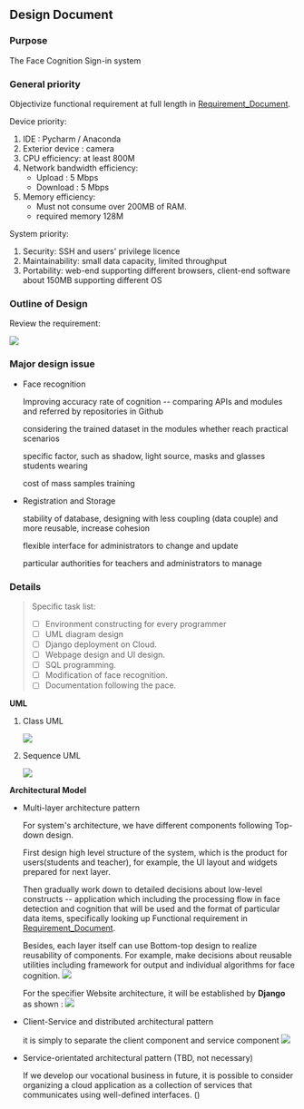 ## Design Document
### Purpose
The Face Cognition Sign-in system
### General priority
Objectivize functional requirement at full length  in [Requirement_Document](./Requirement_Document.md).

Device priority:
1. IDE : Pycharm / Anaconda 
2. Exterior device : camera
3. CPU efficiency: at least 800M 
4. Network bandwidth efficiency:
   - Upload : 5 Mbps
   - Download : 5 Mbps  
5. Memory efficiency: 
   - Must not consume over 200MB of RAM.
   - required memory 128M  
   
System priority:
1. Security: SSH and users' privilege licence  
2. Maintainability: small data capacity, limited throughput
3. Portability: web-end supporting different browsers, client-end software about 150MB supporting different OS  
### Outline of Design
Review the requirement:

![](img/user.svg)
### Major design issue
+ Face recognition 
  
   Improving accuracy rate of cognition -- comparing APIs and modules and referred by repositories in Github  
   
   considering the trained dataset in the modules whether reach practical scenarios
   
   specific factor, such as shadow, light source, masks and glasses students wearing 
   
   cost of mass samples training  

+ Registration and Storage
  
   stability of database, designing with less coupling (data couple) and more reusable, increase cohesion

   flexible interface for administrators to change and update

   particular authorities for teachers and administrators to manage 
### Details 
> 
> Specific task list:
>  - [ ] Environment constructing for every programmer
>  - [ ] UML diagram design
>  - [ ] Django deployment on Cloud.
>  - [ ] Webpage design and UI design.
>  - [ ] SQL programming.
>  - [ ] Modification of face recognition.
>  - [ ] Documentation following the pace.

**UML**
1. Class UML

   ![](img/class.svg)

2. Sequence UML
 
   ![](img/seq_login.svg)

**Architectural Model**

- Multi-layer architecture pattern

   For system's architecture, we have different components following Top-down design. 

   First design high level structure of the system, which is the product for users(students and teacher), for example, the UI layout and widgets prepared for next layer.

   Then gradually work down to detailed decisions about low-level constructs -- application which including the processing flow in face detection and cognition that will be used and the format of particular data items, specifically looking up Functional requirement in [Requirement_Document](./Requirement_Document.md).

   Besides, each layer itself can use Bottom-top design to realize reusability of components. For example, make decisions about reusable utilities including framework for output and individual algorithms for face cognition. 
   ![](img/layer.svg)

   For the specifier Website architecture, it will be established by **Django** as shown :
   ![](img/MVC_layer.svg)


- Client-Service and distributed architectural pattern 
  
   it is simply to separate the client component and service component
   ![](img/arch.svg)
- Service-orientated architectural pattern (TBD, not necessary)
   
   If we develop our vocational business in future, it is possible to consider organizing a cloud application as a collection of services that communicates using well-defined interfaces. ()


